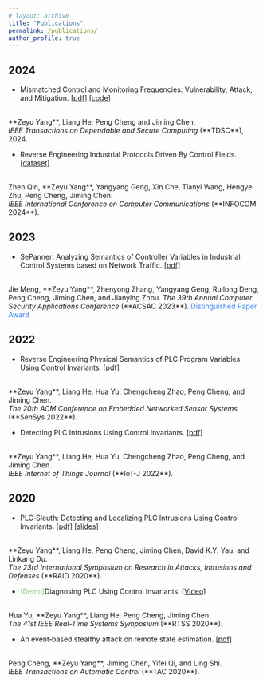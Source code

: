 ```yaml
---
# layout: archive
title: "Publications"
permalink: /publications/
author_profile: true
---
```


## 2024

* Mismatched Control and Monitoring Frequencies: Vulnerability, Attack, and Mitigation. 
[[pdf]](https://ieeexplore.ieee.org/document/10495752)
[[code]](https://github.com/zeyuid/PLCSage)
<br>
**Zeyu Yang**, Liang He, Peng Cheng and Jiming Chen. 
<br>
<i>IEEE Transactions on Dependable and Secure Computing</i> (**TDSC**), 2024. 

* Reverse Engineering Industrial Protocols Driven By Control Fields. 
[[dataset]](https://github.com/hi-zer/Industrial-protocols-dataset)
<br>
Zhen Qin, **Zeyu Yang**, Yangyang Geng, Xin Che, Tianyi Wang, Hengye Zhu, Peng Cheng, Jiming Chen.
<br>
<i>IEEE International Conference on Computer Communications</i> (**INFOCOM 2024**). 

## 2023

* SePanner: Analyzing Semantics of Controller Variables in Industrial Control Systems based on Network Traffic. 
[[pdf]](https://dl.acm.org/doi/10.1145/3627106.3627179)
<br>
Jie Meng, **Zeyu Yang**, Zhenyong Zhang, Yangyang Geng, Ruilong Deng, Peng Cheng, Jiming Chen, and Jianying Zhou. 
<i>The 39th Annual Computer Security Applications Conference</i> (**ACSAC 2023**). <font color="#327ef6">Distinguished Paper Award</font>

## 2022

* Reverse Engineering Physical Semantics of PLC Program Variables Using Control Invariants. 
[[pdf]](https://dl.acm.org/doi/10.1145/3560905.3568521)
<br>
**Zeyu Yang**, Liang He, Hua Yu, Chengcheng Zhao, Peng Cheng, and Jiming Chen. 
<br>
<i>The 20th ACM Conference on Embedded Networked Sensor Systems</i> (**SenSys 2022**). 

* Detecting PLC Intrusions Using Control Invariants. 
[[pdf]](https://ieeexplore.ieee.org/abstract/document/9749129)
<br>
**Zeyu Yang**, Liang He, Hua Yu, Chengcheng Zhao, Peng Cheng, and Jiming Chen. 
<br>
<i>IEEE Internet of Things Journal</i> (**IoT-J 2022**). 



## 2020

* PLC‐Sleuth: Detecting and Localizing PLC Intrusions Using Control Invariants. 
[[pdf]](https://www.usenix.org/system/files/raid20-yang.pdf)
[[slides]](https://www.youtube.com/watch?v=cWcqw7IljlU)
<br>
**Zeyu Yang**, Liang He, Peng Cheng, Jiming Chen, David K.Y. Yau, and Linkang Du. 
<br>
<i>The 23rd International Symposium on Research in Attacks, Intrusions and Defenses</i> (**RAID 2020**). 

* <font color="#7cc868">[Demo]</font>Diagnosing PLC Using Control Invariants. 
[[Video]](https://www.youtube.com/watch?v=2ZVj5IUiN_k) 
<br>
Hua Yu, **Zeyu Yang**, Liang He, Peng Cheng, Jiming Chen.
<br>
<i>The 41st IEEE Real-Time Systems Symposium</i> (**RTSS 2020**). 

* An event‐based stealthy attack on remote state estimation. 
[[pdf]](https://ieeexplore.ieee.org/abstract/document/8913616)
<br>
Peng Cheng, **Zeyu Yang**, Jiming Chen, Yifei Qi, and Ling Shi.
<br>
<i>IEEE Transactions on Automatic Control</i> (**TAC 2020**). 


